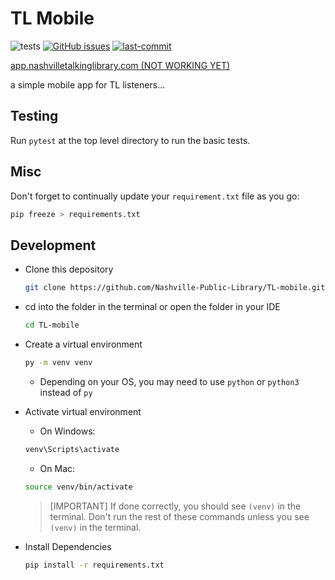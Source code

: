 # TL Mobile

![tests](https://github.com/Nashville-Public-Library/TL-mobile/actions/workflows/main.yml/badge.svg)
[![GitHub issues](https://img.shields.io/github/issues/Nashville-Public-Library/TL-mobile.png)](https://github.com/Nashville-Public-Library/TL-mobile/issues)
[![last-commit](https://img.shields.io/github/last-commit/Nashville-Public-Library/TL-mobile)](https://github.com/Nashville-Public-Library/TL-mobile/commits/main)


[app.nashvilletalkinglibrary.com (NOT WORKING YET)](https://app.nashvilletalkinglibrary.com)

 a simple mobile app for TL listeners...


## Testing
Run `pytest` at the top level directory to run the basic tests.

## Misc

Don't forget to continually update your `requirement.txt` file as you go: 
````bash
pip freeze > requirements.txt
````
## Development

- Clone this depository
    ````bash
    git clone https://github.com/Nashville-Public-Library/TL-mobile.git
    ````

- cd into the folder in the terminal or open the folder in your IDE
    ````bash
    cd TL-mobile
    ````

- Create a virtual environment
    ````bash 
    py -m venv venv
    ````
    - Depending on your OS, you may need to use `python` or `python3` instead of `py`


- Activate virtual environment
    - On Windows:

    ````bash
    venv\Scripts\activate
    ````
    - On Mac:

    ````bash
    source venv/bin/activate
    ````

    >[IMPORTANT]
    >If done correctly, you should see `(venv)` in the terminal. Don't run the rest of these commands unless you see `(venv)` in the terminal.


- Install Dependencies
    ````bash
    pip install -r requirements.txt
    ````

